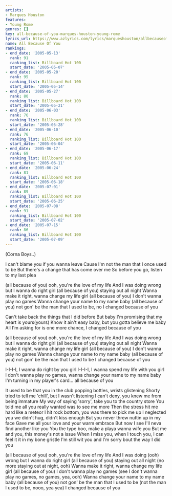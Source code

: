 ```yaml
---
artists:
- Marques Houston
features:
- Young Rome
genres: []
key: all-because-of-you-marques-houston-young-rome
lyrics_url: https://www.azlyrics.com/lyrics/marqueshouston/allbecauseofyou.html
name: All Because Of You
rankings:
- end_date: '2005-05-13'
  rank: 91
  ranking_list: Billboard Hot 100
  start_date: '2005-05-07'
- end_date: '2005-05-20'
  rank: 95
  ranking_list: Billboard Hot 100
  start_date: '2005-05-14'
- end_date: '2005-05-27'
  rank: 80
  ranking_list: Billboard Hot 100
  start_date: '2005-05-21'
- end_date: '2005-06-03'
  rank: 76
  ranking_list: Billboard Hot 100
  start_date: '2005-05-28'
- end_date: '2005-06-10'
  rank: 76
  ranking_list: Billboard Hot 100
  start_date: '2005-06-04'
- end_date: '2005-06-17'
  rank: 69
  ranking_list: Billboard Hot 100
  start_date: '2005-06-11'
- end_date: '2005-06-24'
  rank: 81
  ranking_list: Billboard Hot 100
  start_date: '2005-06-18'
- end_date: '2005-07-01'
  rank: 89
  ranking_list: Billboard Hot 100
  start_date: '2005-06-25'
- end_date: '2005-07-08'
  rank: 91
  ranking_list: Billboard Hot 100
  start_date: '2005-07-02'
- end_date: '2005-07-15'
  rank: 86
  ranking_list: Billboard Hot 100
  start_date: '2005-07-09'
---
```


 (Corna Boys..)

I can't blame you if you wanna leave
Cause I'm not the man that I once used to be
But there's a change that has come over me
So before you go, listen to my last plea


(all because of you) ooh, you're the love of my life
And I was doing wrong but I wanna do right girl
(all because of you) staying out all night
Wanna make it right, wanna change my life girl
(all because of you) I don't wanna play no games
Wanna change your name to my name baby
(all because of you) not gon' be the man that I used to be, no
I changed because of you

Can't take back the things that I did before
But baby I'm promising that my heart is yours(yours)
Know it ain't easy baby, but you gotta believe me baby
All I'm asking for is one more chance, I changed because of you


(all because of you) ooh, you're the love of my life
And I was doing wrong but I wanna do right girl
(all because of you) staying out all night
Wanna make it right, wanna change my life girl
(all because of you) I don't wanna play no games
Wanna change your name to my name baby
(all because of you) not gon' be the man that I used to be
I changed because of you

I-I-I-I, I wanna do right by you girl
I-I-I-I, I wanna spend my life with you girl
I don't wanna play no games, wanna change your name to my name baby
I'm turning in my player's card... all because of you


It used to be that you in the club popping bottles, wrists glistening
Shorty tried to tell me 'chill', but I wasn't listening
I can't deny, you knew me from being immature
My way of saying 'sorry', take you to the country store
You told me all you really wanted was to see me more
Then the stress hit me hard like a meteor
I hit rock bottom, you was there to pick me up
I neglected you we didn't hug, didn't kiss enough
But you never threw nuttin up in my face
Gave me all your love and your warm embrace
But now I see I'll neva find another like you
You the type boo, make a playa wanna wife you
But me and you, this money's not a issue
When I miss you, when I touch you, I can feel it it in my bone gristle
I'm still wit you and I'm sorry bout the way I did you


(all because of you) ooh, you're the love of my life
And I was doing (ooh) wrong but I wanna do right girl
(all because of you) staying out all night (no more staying out at night, ooh)
Wanna make it right, wanna change my life girl
(all because of you) I don't wanna play no games (see I don't wanna play no games, no games, yea, ooh)
Wanna change your name to my name baby
(all because of you) not gon' be the man that I used to be (not the man I used to be, nooo, yea yea)
I changed because of you



